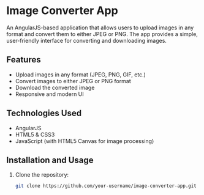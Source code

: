 # Image Converter App

An AngularJS-based application that allows users to upload images in any format and convert them to either JPEG or PNG. The app provides a simple, user-friendly interface for converting and downloading images.

## Features
- Upload images in any format (JPEG, PNG, GIF, etc.)
- Convert images to either JPEG or PNG format
- Download the converted image
- Responsive and modern UI

## Technologies Used
- AngularJS
- HTML5 & CSS3
- JavaScript (with HTML5 Canvas for image processing)

## Installation and Usage

1. Clone the repository:
   ```bash
   git clone https://github.com/your-username/image-converter-app.git
